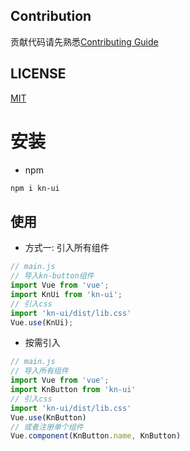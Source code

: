 ## Contribution
贡献代码请先熟悉[Contributing Guide](./wikis/contributing.md)

## LICENSE
[MIT](https://zh.wikipedia.org/wiki/MIT%E8%A8%B1%E5%8F%AF%E8%AD%89)

# 安装
  * npm

```bash
npm i kn-ui
```
## 使用
  * 方式一: 引入所有组件

```js
// main.js
// 导入kn-button组件
import Vue from 'vue';
import KnUi from 'kn-ui';
// 引入css
import 'kn-ui/dist/lib.css'
Vue.use(KnUi);
```

* 按需引入

```js
// main.js
// 导入所有组件
import Vue from 'vue';
import KnButton from 'kn-ui'
// 引入css
import 'kn-ui/dist/lib.css'
Vue.use(KnButton)
// 或者注册单个组件
Vue.component(KnButton.name, KnButton)
```

